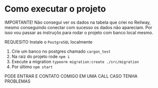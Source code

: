 
# Como executar o projeto
IMPORTANTE! 
 Não consegui ver os dados na tabela que criei no Reilway, mesmo conseguindo conectar com sucesso os dados não apareciam.
Por isso vou passar as instruçõs para rodar o projeto com banco local mesmo.

REQUESITO
Instale o `PostgreSQL` localmente

1. Crie um banco no postgres chamado `cargon_test`
1. Na raiz do projeto rode `npm i`
2. Execute a migration `typeorm migration:create ./src/migration`
2. Por último `npm start`

PODE ENTRAR E CONTATO COMIGO EM UMA CALL CASO TENHA PROBLEMAS
